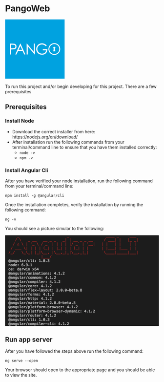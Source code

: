 # PangoWeb
![Pango](.files/pango.png)

To run this project and/or begin developing for this project. There are a few prerequisites

## Prerequisites 

### Install Node
  * Download the correct installer from here: https://nodejs.org/en/download/ 
  * After installation run the following commands from your terminal/command line to ensure that you have them installed correctly:
    * `node -v`
    * `npm -v`

### Install Angular Cli
After you have verified your node installation, run the following command from your terminal/command line:

```
npm install -g @angular/cli
```

Once the installation completes, verify the installation by running the following command:

```
ng -v
```

You should see a picture simular to the following:

![Angular Cli Verification](.files/angular-cli-verify.png)

## Run app server

After you have followed the steps above run the following command:
```
ng serve --open
```

Your browser should open to the appropriate page and you should be able to view the site.

